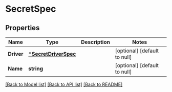 # SecretSpec

## Properties
Name | Type | Description | Notes
------------ | ------------- | ------------- | -------------
**Driver** | [***SecretDriverSpec**](SecretDriverSpec.md) |  | [optional] [default to null]
**Name** | **string** |  | [optional] [default to null]

[[Back to Model list]](../README.md#documentation-for-models) [[Back to API list]](../README.md#documentation-for-api-endpoints) [[Back to README]](../README.md)

